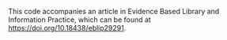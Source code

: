 This code accompanies an article in Evidence Based Library and Information Practice, which can be found at https://doi.org/10.18438/eblip29291.
